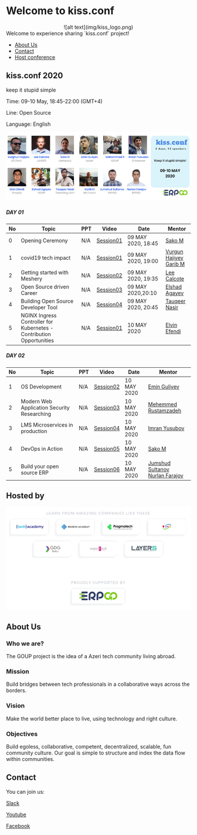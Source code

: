 # Welcome to kiss.conf 

<div align="center">
![alt text](img/kiss_logo.png)
</div>
Welcome to experience sharing `kiss.conf` project!

- [About Us](#aboutus)
- [Contact](#contact)
- [Host conference](howto/hostconference.md)


## kiss.conf 2020
keep it stupid simple

Time: 09-10 May, 18:45-22:00 (GMT+4)

Line: Open Source

Language: English

![alt text](img/logo.jpg)

##### DAY 01


|No| Topic | PPT| Video |Date|Mentor|
|------|----------------------|---------|---|-----|-----|
|0|Opening Ceremony|N/A|[Session01]()|09 MAY 2020, 18:45|[Sako M](https://www.linkedin.com/in/sakom/)|
|1|covid19 tech impact|N/A|[Session01]()|09 MAY 2020, 19:00|[Vurgun Hajiyev](https://www.linkedin.com/in/vurgun/)<br> [Garib M](https://www.linkedin.com/in/garibmehdiyev/)|
|2|Getting started with Meshery|N/A|[Session02]()|09 MAY 2020, 19:35|[Lee Calcote](https://www.linkedin.com/in/leecalcote/)|
|3|Open Source driven Career|N/A|[Session03]()|09 MAY 2020,20:10|[Elshad Agayev](https://www.linkedin.com/in/elshadaghazadeh/)|
|4|Building Open Source Developer Tool|N/A|[Session04]()|09 MAY 2020, 20:45|[Tauqeer Nasir](https://www.linkedin.com/in/tauqeer-nasir-767624111/)|
|5|NGINX Ingress Controller for Kubernetes - Contribution Opportunities|N/A|[Session01](https://www.youtube.com/watch?v=b9VmM1ADnGI)|10 MAY 2020|[Elvin Efendi](https://www.linkedin.com/in/elvinefendi/)|

##### DAY 02


|No| Topic | PPT| Video |Date|Mentor|
|------|----------------------|---------|---|-----|-----|
|1|OS Development|N/A|[Session02]()|10 MAY 2020|[Emin Guliyev](https://www.linkedin.com/in/emin-ghuliev-461a22129/)|
|2|Modern Web Application Security Researching|N/A|[Session03]()|10 MAY 2020|[Mehemmed Rustamzadeh]()|
|3|LMS Microservices in production|N/A|[Session04]()|10 MAY 2020|[Imran Yusubov](https://www.linkedin.com/in/imran-yusubov-9334744a/)|
|4|DevOps in Action|N/A|[Session05]()|10 MAY 2020|[Sako M](https://www.linkedin.com/in/sakom/)|
|5|Build your open source ERP|N/A|[Session06]()|10 MAY 2020|[Jumshud Sultanov](https://www.linkedin.com/in/jumshudsultan/)<br> [Nurlan Farajov](https://www.linkedin.com/in/nurlan-farajov/)|




## Hosted by
![alt text](img/host.png)

## About Us

### Who we are?
The GOUP project is the idea of a Azeri tech community living abroad.

### Mission
Build bridges between tech professionals in a collaborative ways across the borders.

### Vision
Make the world better place to live, using technology and right culture.

### Objectives
Build egoless, collaborative, competent,  decentralized, scalable, fun community culture.
Our goal is simple to structure and index the data flow within communities. 

## Contact
You can join us:

[Slack](https://bit.ly/2wSJ5db)

[Youtube](https://www.youtube.com/goupaz)

[Facebook](https://www.facebook.com/goupaz)
